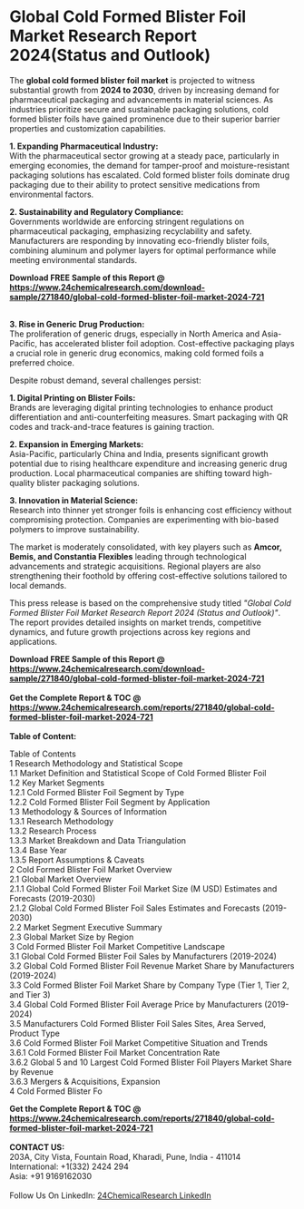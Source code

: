 <h1>Global Cold Formed Blister Foil Market Research Report 2024(Status and Outlook)</h1><p>The <strong>global cold formed blister foil market</strong> is projected to witness substantial growth from <strong>2024 to 2030</strong>, driven by increasing demand for pharmaceutical packaging and advancements in material sciences. As industries prioritize secure and sustainable packaging solutions, cold formed blister foils have gained prominence due to their superior barrier properties and customization capabilities.</p><p><strong>1. Expanding Pharmaceutical Industry:</strong><br>
With the pharmaceutical sector growing at a steady pace, particularly in emerging economies, the demand for tamper-proof and moisture-resistant packaging solutions has escalated. Cold formed blister foils dominate drug packaging due to their ability to protect sensitive medications from environmental factors.</p><p><strong>2. Sustainability and Regulatory Compliance:</strong><br>
Governments worldwide are enforcing stringent regulations on pharmaceutical packaging, emphasizing recyclability and safety. Manufacturers are responding by innovating eco-friendly blister foils, combining aluminum and polymer layers for optimal performance while meeting environmental standards.</p><div><b>Download FREE Sample of this Report @ 
            <a href="https://www.24chemicalresearch.com/download-sample/271840/global-cold-formed-blister-foil-market-2024-721">
            https://www.24chemicalresearch.com/download-sample/271840/global-cold-formed-blister-foil-market-2024-721</a></b></div><br><p><strong>3. Rise in Generic Drug Production:</strong><br>
The proliferation of generic drugs, especially in North America and Asia-Pacific, has accelerated blister foil adoption. Cost-effective packaging plays a crucial role in generic drug economics, making cold formed foils a preferred choice.</p><p>Despite robust demand, several challenges persist:</p><p><strong>1. Digital Printing on Blister Foils:</strong><br>
Brands are leveraging digital printing technologies to enhance product differentiation and anti-counterfeiting measures. Smart packaging with QR codes and track-and-trace features is gaining traction.</p><p><strong>2. Expansion in Emerging Markets:</strong><br>
Asia-Pacific, particularly China and India, presents significant growth potential due to rising healthcare expenditure and increasing generic drug production. Local pharmaceutical companies are shifting toward high-quality blister packaging solutions.</p><p><strong>3. Innovation in Material Science:</strong><br>
Research into thinner yet stronger foils is enhancing cost efficiency without compromising protection. Companies are experimenting with bio-based polymers to improve sustainability.</p><p>The market is moderately consolidated, with key players such as <strong>Amcor, Bemis, and Constantia Flexibles</strong> leading through technological advancements and strategic acquisitions. Regional players are also strengthening their foothold by offering cost-effective solutions tailored to local demands.</p><p>This press release is based on the comprehensive study titled <em>"Global Cold Formed Blister Foil Market Research Report 2024 (Status and Outlook)"</em>. The report provides detailed insights on market trends, competitive dynamics, and future growth projections across key regions and applications.</p><div><b>Download FREE Sample of this Report @ 
            <a href="https://www.24chemicalresearch.com/download-sample/271840/global-cold-formed-blister-foil-market-2024-721">
            https://www.24chemicalresearch.com/download-sample/271840/global-cold-formed-blister-foil-market-2024-721</a></b></div><br><div><b>Get the Complete Report & TOC @ 
            <a href="https://www.24chemicalresearch.com/reports/271840/global-cold-formed-blister-foil-market-2024-721">
            https://www.24chemicalresearch.com/reports/271840/global-cold-formed-blister-foil-market-2024-721</a></b></div><br>
            <b>Table of Content:</b><p>Table of Contents<br />
1 Research Methodology and Statistical Scope<br />
1.1 Market Definition and Statistical Scope of Cold Formed Blister Foil<br />
1.2 Key Market Segments<br />
1.2.1 Cold Formed Blister Foil Segment by Type<br />
1.2.2 Cold Formed Blister Foil Segment by Application<br />
1.3 Methodology & Sources of Information<br />
1.3.1 Research Methodology<br />
1.3.2 Research Process<br />
1.3.3 Market Breakdown and Data Triangulation<br />
1.3.4 Base Year<br />
1.3.5 Report Assumptions & Caveats<br />
2 Cold Formed Blister Foil Market Overview<br />
2.1 Global Market Overview<br />
2.1.1 Global Cold Formed Blister Foil Market Size (M USD) Estimates and Forecasts (2019-2030)<br />
2.1.2 Global Cold Formed Blister Foil Sales Estimates and Forecasts (2019-2030)<br />
2.2 Market Segment Executive Summary<br />
2.3 Global Market Size by Region<br />
3 Cold Formed Blister Foil Market Competitive Landscape<br />
3.1 Global Cold Formed Blister Foil Sales by Manufacturers (2019-2024)<br />
3.2 Global Cold Formed Blister Foil Revenue Market Share by Manufacturers (2019-2024)<br />
3.3 Cold Formed Blister Foil Market Share by Company Type (Tier 1, Tier 2, and Tier 3)<br />
3.4 Global Cold Formed Blister Foil Average Price by Manufacturers (2019-2024)<br />
3.5 Manufacturers Cold Formed Blister Foil Sales Sites, Area Served, Product Type<br />
3.6 Cold Formed Blister Foil Market Competitive Situation and Trends<br />
3.6.1 Cold Formed Blister Foil Market Concentration Rate<br />
3.6.2 Global 5 and 10 Largest Cold Formed Blister Foil Players Market Share by Revenue<br />
3.6.3 Mergers & Acquisitions, Expansion<br />
4 Cold Formed Blister Fo</p><div><b>Get the Complete Report & TOC @ 
            <a href="https://www.24chemicalresearch.com/reports/271840/global-cold-formed-blister-foil-market-2024-721">
            https://www.24chemicalresearch.com/reports/271840/global-cold-formed-blister-foil-market-2024-721</a></b></div><br><b>CONTACT US:</b><br>
            203A, City Vista, Fountain Road, Kharadi, Pune, India - 411014<br>
            International: +1(332) 2424 294<br>
            Asia: +91 9169162030 <br><br>
            Follow Us On LinkedIn: <a href="https://www.linkedin.com/company/24chemicalresearch/">24ChemicalResearch LinkedIn</a>
